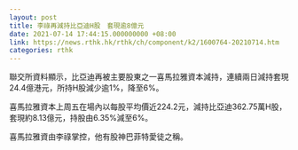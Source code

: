 ```yaml
---
layout: post
title: 李祿再減持比亞迪H股　套現逾8億元
date: 2021-07-14 17:44:15.000000000 +08:00
link: https://news.rthk.hk/rthk/ch/component/k2/1600764-20210714.htm
categories: rthk
---
```


聯交所資料顯示，比亞迪再被主要股東之一喜馬拉雅資本減持，連續兩日減持套現24.4億港元，所持H股減少逾1%，降至6%。

喜馬拉雅資本上周五在場內以每股平均價近224.2元，減持比亞迪362.75萬H股，套現約8.13億元，持股由6.35%減至6%。

喜馬拉雅資由李祿掌控，他有股神巴菲特愛徒之稱。
